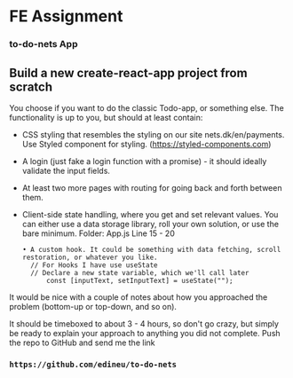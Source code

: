 # FE Assignment 

### to-do-nets App

## Build a new create-react-app project from scratch

You choose if you want to do the classic Todo-app, or something else. The functionality is up to you, but should at least contain:

- CSS styling that resembles the styling on our site nets.dk/en/payments. Use Styled component for styling. (https://styled-components.com)

- A login (just fake a login function with a promise) - it should ideally validate the input fields.

- At least two more pages with routing for going back and forth between them.

- Client-side state handling, where you get and set relevant values. You can either use a data storage library, roll your own solution, or use the bare minimum.
      Folder: App.js
      Line 15 - 20 

      • A custom hook. It could be something with data fetching, scroll restoration, or whatever you like.
        // For Hooks I have use useState
        // Declare a new state variable, which we'll call later
            const [inputText, setInputText] = useState("");

It would be nice with a couple of notes about how you approached the problem (bottom-up or top-down, and so on).

It should be timeboxed to about 3 - 4 hours, so don't go crazy, but simply be ready to explain your approach to anything you did not complete.
Push the repo to GitHub and send me the link 


### `https://github.com/edineu/to-do-nets`
